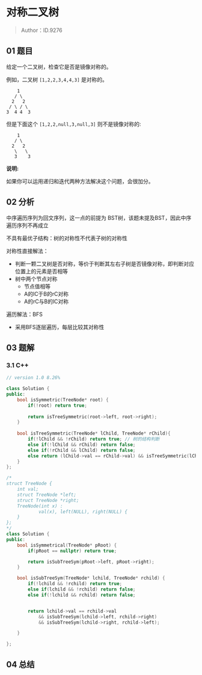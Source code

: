 # 对称二叉树 

> Author：ID.9276

## 01 题目

给定一个二叉树，检查它是否是镜像对称的。

例如，二叉树 `[1,2,2,3,4,4,3]` 是对称的。

```
    1
   / \
  2   2
 / \ / \
3  4 4  3
```

但是下面这个 `[1,2,2,null,3,null,3]` 则不是镜像对称的:

```
    1
   / \
  2   2
   \   \
   3    3
```

**说明:**

如果你可以运用递归和迭代两种方法解决这个问题，会很加分。

## 02 分析

中序遍历序列为回文序列，这一点的前提为 BST树，该题未提及BST，因此中序遍历序列不再成立

不具有最优子结构：树的对称性不代表子树的对称性



对称性直接解法：

- 判断一颗二叉树是否对称，等价于判断其左右子树是否镜像对称，即判断对应位置上的元素是否相等
- 树中两个节点对称
  - 节点值相等
  - A的lC于B的rC对称
  - A的rC与B的lC对称



遍历解法：BFS

- 采用BFS逐层遍历，每层比较其对称性

## 03 题解

### 3.1 C++

```c++
// version 1.0 8.26%

class Solution {
public:
    bool isSymmetric(TreeNode* root) {
        if(!root) return true;
        
        return isTreeSymmetric(root->left, root->right);
    }
    
    bool isTreeSymmetric(TreeNode* lChild, TreeNode* rChild){
        if(!lChild && !rChild) return true; // 树的结构判断
        else if(!lChild && rChild) return false;
        else if(!rChild && lChild) return false;
        else return (lChild->val == rChild->val) && isTreeSymmetric(lChild->left, rChild->right) && isTreeSymmetric(lChild->right, rChild->left);
    }
};
```



```c++
/*
struct TreeNode {
    int val;
    struct TreeNode *left;
    struct TreeNode *right;
    TreeNode(int x) :
            val(x), left(NULL), right(NULL) {
    }
};
*/
class Solution {
public:
    bool isSymmetrical(TreeNode* pRoot) {
        if(pRoot == nullptr) return true;

        return isSubTreeSym(pRoot->left, pRoot->right); 
    }

    bool isSubTreeSym(TreeNode* lchild, TreeNode* rchild) {
        if(!lchild && !rchild) return true;
        else if(lchild && !rchild) return false;
        else if(!lchild && rchild) return false;


        return lchild->val == rchild->val 
            && isSubTreeSym(lchild->left, rchild->right)
            && isSubTreeSym(lchild->right, rchild->left);

    }

};
```



## 04 总结

